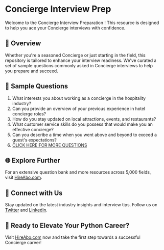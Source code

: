 # Concierge Interview Prep

Welcome to the Concierge Interview Preparation ! This resource is designed to help you ace your Concierge interviews with confidence.

## 🚀 Overview

Whether you're a seasoned Concierge or just starting in the field, this repository is tailored to enhance your interview readiness. We've curated a set of sample questions commonly asked in Concierge interviews to help you prepare and succeed.

## 📝 Sample Questions

1. What interests you about working as a concierge in the hospitality industry?
2. Can you provide an overview of your previous experience in hotel concierge roles?
3. How do you stay updated on local attractions, events, and restaurants?
4. What customer service skills do you possess that would make you an effective concierge?
5. Can you describe a time when you went above and beyond to exceed a guest's expectations?
6. [CLICK HERE FOR MORE QUESTIONS](https://hireabo.com/job/11_0_8/Concierge)

## 🌐 Explore Further

For an extensive question bank and more resources across 5,000 fields, visit [HireAbo.com](https://www.hireabo.com).

## 📱 Connect with Us

Stay updated on the latest industry insights and interview tips. Follow us on [Twitter](https://twitter.com/hireabo) and [LinkedIn](https://www.linkedin.com/in/hire-abo-3609972a8/).

## 🚀 Ready to Elevate Your Python Career?

Visit [HireAbo.com](https://www.hireabo.com) now and take the first step towards a successful Concierge career!